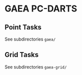 # GAEA PC-DARTS

## Point Tasks
See subdirectories `gaea/`

## Grid Tasks

See subdirectories `gaea-grid/`

